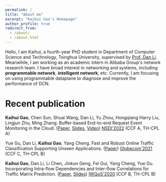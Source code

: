 ```yaml
---
permalink: /
title: "About me"
excerpt: "Kaihui Gao's Homapage"
author_profile: true
redirect_from: 
  - /about/
  - /about.html
---
```

Hello, I am Kaihui, a fourth-year PhD student in Department of Computer Science and Technology, Tsinghua University, supervised by [Prof. Dan Li](https://nasp.cs.tsinghua.edu.cn/lidan.html). Meanwhile, I am working as an academic intern in Alibaba Group's network research team. I have broad interest in networking and systems, including **programmable network**, **intelligent network**, etc. Currently, I am focusing on using programmable dataplane to diagnose and improve the performance of DCN.


Recent publication
======
**Kaihui Gao**, Chen Sun, Shuai Wang, Dan Li, Yu Zhou, Hongqiang Harry Liu, Lingjun Zhu, Ming Zhang. Buffer-based End-to-end Request Event Monitoring in the Cloud. ([Paper](https://www.usenix.org/system/files/nsdi22-paper-gao_kaihui.pdf), [Slides](https://cloud.tsinghua.edu.cn/f/a6fc57bfe4904b6292e6/), [Video](https://cloud.tsinghua.edu.cn/f/582e36e66b2546f2a2aa/))
[NSDI'2022](https://www.usenix.org/conference/nsdi22) (CCF A, TH-CPL A)

Yue Gu, Dan Li, **Kaihui Gao**, Yang Cheng. Fast and Robust Online Traffic Classification Supporting Unseen Applications. ([Paper](https://cloud.tsinghua.edu.cn/f/c60de4e2f3ad40f2aa4d/))
[Globecom'2021](https://globecom2021.ieee-globecom.org/) (CCF C, TH-CPL B)

**Kaihui Gao**, Dan Li, Li Chen, Jinkun Geng, Fei Gui, Yang Cheng, Yue Gu. Incorporating Intra-flow Dependencies and Inter-flow Correlations for Traffic Matrix Prediction. ([Paper](https://cloud.tsinghua.edu.cn/f/9e6c30925cea4f418092/), [Slides](https://cloud.tsinghua.edu.cn/f/9c7034bd84a94b1c8048/))
[IWQoS'2020](https://iwqos2020.ieee-iwqos.org/) (CCF B, TH-CPL B)

